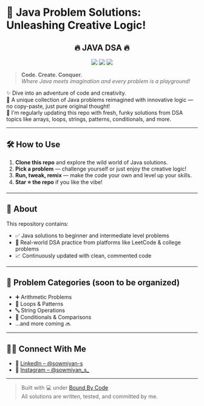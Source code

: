 # 🎨 Java Problem Solutions: Unleashing Creative Logic!

<div align="center">

<h2>🔥 JAVA DSA 🔥</h2>
<p>
  <img src="https://img.shields.io/badge/Java-Programming-blue?logo=java" />
  <img src="https://img.shields.io/badge/DSA-Logic-green?logo=codeforces" />
  <img src="https://img.shields.io/badge/Creative-Solutions-orange?logo=sparkpost" />
</p>
</div>

> **Code. Create. Conquer.**  
> _Where Java meets imagination and every problem is a playground!_

✨ Dive into an adventure of code and creativity.  
🧠 A unique collection of Java problems reimagined with innovative logic — no copy-paste, just pure original thought!  
🚀 I'm regularly updating this repo with fresh, funky solutions from DSA topics like arrays, loops, strings, patterns, conditionals, and more.

---

## 🛠️ How to Use

1. **Clone this repo** and explore the wild world of Java solutions.
2. **Pick a problem** — challenge yourself or just enjoy the creative logic!
3. **Run, tweak, remix** — make the code your own and level up your skills.
4. **Star ⭐ the repo** if you like the vibe!

---

## 📌 About

This repository contains:
- ✅ Java solutions to beginner and intermediate level problems
- 🧩 Real-world DSA practice from platforms like LeetCode & college problems
- 📈 Continuously updated with clean, commented code

---

## 📂 Problem Categories (soon to be organized)
- ➕ Arithmetic Problems
- 🔁 Loops & Patterns
- 🔤 String Operations
- 📏 Conditionals & Comparisons
- ...and more coming 🔜

---

## 🙋‍♂️ Connect With Me

- 🔗 [LinkedIn – @sowmiyan-s](https://www.linkedin.com/in/sowmiyan-s)  
- 📸 [Instagram – @sowmiyan_s_](https://instagram.com/sowmiyan_s_)

---
> Built with 💻 under [Bound By Code](https://www.instagram.com/bound_by_code)  
> All solutions are written, tested, and committed by me.
